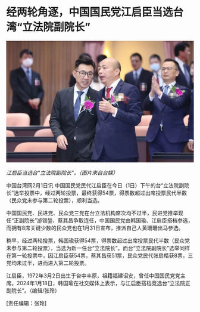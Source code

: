 # 经两轮角逐，中国国民党江启臣当选台湾“立法院副院长”

![d8f4294b141ac27fe96a0fb23864e537.jpg](https://raw.githubusercontent.com/qqhsx/qqnews_image/main/2024/02/01/经两轮角逐，中国国民党江启臣当选台湾“立法院副院长”/d8f4294b141ac27fe96a0fb23864e537.jpg)

_江启臣当选台“立法院副院长”。（图片来自台媒）_

中国台湾网2月1日讯
中国国民党民代江启臣在今日（1日）下午的台“立法院副院长”选举投票中，经过两轮投票，最终获得54票，得票数超过出席投票民代半数（民众党未参与第二轮投票），顺利当选。

中国国民党、民进党、民众党三党在台立法机构席次均不过半，民进党推举现任“正副院长”游锡堃、蔡其昌争取连任，中国国民党由韩国瑜、江启臣搭档参选，而拥有8席关键少数的民众党也在1月31日宣布，推派自己人黄珊珊出马参选。

稍早，经过两轮投票，韩国瑜获得54票，得票数超过出席投票民代半数（民众党未参与第二轮投票），当选为新一任台“立法院长”。而台“立法院副院长”选举同样在第一轮投票中，因江启臣获54票，蔡其昌获51票，民众党民代张启楷获8票，三党均未过半，进而进入第二轮投票。

江启臣，1972年3月2日出生于台中丰原，祖籍福建诏安，曾任中国国民党党主席。2024年1月18日，韩国瑜在社交媒体上表示，与江启臣搭档竞选台“立法院正副院长”。（编辑/张玲）

[责任编辑：张玲]

